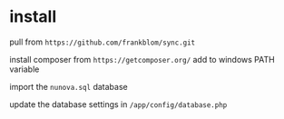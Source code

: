 # install
pull from ``https://github.com/frankblom/sync.git``

install composer from ``https://getcomposer.org/``
add to windows PATH variable

import the ``nunova.sql`` database

update the database settings in ``/app/config/database.php``
